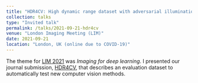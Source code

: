 ```yaml
---
title: "HDR4CV: High dynamic range dataset with adversarial illumination for testing computer vision methods"
collection: talks
type: "Invited talk"
permalink: /talks/2021-09-21-hdr4cv
venue: "London Imaging Meeting (LIM)"
date: 2021-09-21
location: "London, UK (online due to COVID-19)"
---
```


The theme for <a href="https://engage.imaging.org/lim2021/home" target="_blank">LIM 2021</a> was *Imaging for deep learning*. I presented our journal submission, [HDR4CV](/publication/2021-09-20-hdr4cv-data), that describes an evaluation dataset to automatically test new computer vision methods.
